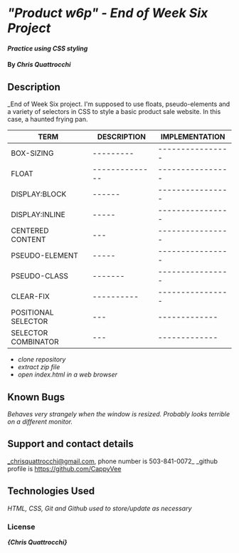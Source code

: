 # _"Product w6p" - End of Week Six Project_

#### _Practice using CSS styling_

#### By _**Chris Quattrocchi**_

## Description

_End of Week Six project. I'm supposed to use floats, pseudo-elements and a variety of selectors in CSS to style a basic product sale website. In this case, a haunted frying pan.

| TERM | DESCRIPTION | IMPLEMENTATION |
|------|-------------|----------------|
|BOX-SIZING|---------|----------------|
|FLOAT|--------------|----------------|
|DISPLAY:BLOCK|------|----------------|
|DISPLAY:INLINE|-----|----------------|
|CENTERED CONTENT|---|----------------|
|PSEUDO-ELEMENT|-----|----------------|
|PSEUDO-CLASS|-------|----------------|
|CLEAR-FIX|----------|----------------|
|POSITIONAL SELECTOR|---|-------------|
|SELECTOR COMBINATOR|---|-------------|




* _clone repository_
* _extract zip file_
* _open index.html in a web browser_



## Known Bugs

_Behaves very strangely when the window is resized. Probably looks terrible on a different monitor._

## Support and contact details

_chrisquattrocchi@gmail.com, phone number is 503-841-0072_
_github profile is https://github.com/CappyVee

## Technologies Used

_HTML, CSS, Git and Github used to store/update as necessary_

### License

**_{Chris Quattrocchi}_**
